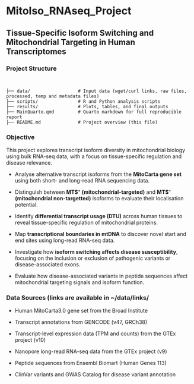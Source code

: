 # MitoIso_RNAseq_Project
## Tissue-Specific Isoform Switching and Mitochondrial Targeting in Human Transcriptomes

### Project Structure
```


├── data/                  # Input data (wget/curl links, raw files, processed, temp and metadata files)
├── scripts/               # R and Python analysis scripts
├── results/               # Plots, tables, and final outputs
├── MainQuarto.qmd         # Quarto markdown for full reproducible report
├── README.md              # Project overview (this file)

```

### Objective

This project explores transcript isoform diversity in mitochondrial biology using bulk RNA-seq data, with a focus on tissue-specific regulation and disease relevance.

- Analyse alternative transcript isoforms from the **MitoCarta gene set** using both short- and long-read RNA sequencing data.
  
- Distinguish between **MTS⁺ (mitochondrial-targeted)** and **MTS⁻ (mitochondrial non-targetted)** isoforms to evaluate their localisation potential.
  
- Identify **differential transcript usage (DTU)** across human tissues to reveal tissue-specific regulation of mitochondrial proteins.
  
- Map **transcriptional boundaries in mtDNA** to discover novel start and end sites using long-read RNA-seq data.
  
- Investigate how **isoform switching affects disease susceptibility**, focusing on the inclusion or exclusion of pathogenic variants or disease-associated exons.

- Evaluate how disease-associated variants in peptide sequences affect mitochondrial targeting signals and isoform function.


### Data Sources (links are available in ~/data/links/

- Human MitoCarta3.0 gene set from the Broad Institute
  
- Transcript annotations from GENCODE (v47, GRCh38)
  
- Transcript-level expression data (TPM and counts) from the GTEx project (v10)
  
- Nanopore long-read RNA-seq data from the GTEx project (v9)
  
- Peptide sequences from Ensembl Biomart (Human Genes 113)
  
- ClinVar variants and GWAS Catalog for disease variant annotation


